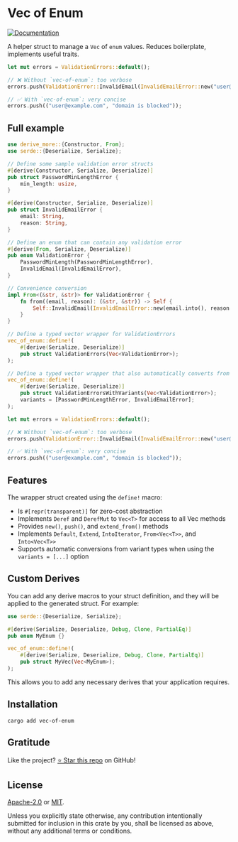 <!-- DO NOT EDIT -->
<!-- This file is automatically generated by README.ts. -->
<!-- Edit README.ts if you want to make changes. -->

# Vec of Enum

[![Documentation](https://docs.rs/vec-of-enum/badge.svg)](https://docs.rs/vec-of-enum)

A helper struct to manage a `Vec` of `enum` values. Reduces boilerplate, implements useful traits.

```rust
let mut errors = ValidationErrors::default();

// ❌ Without `vec-of-enum`: too verbose
errors.push(ValidationError::InvalidEmail(InvalidEmailError::new("user@example.com".into(), "domain is blocked".into())));

// ✅ With `vec-of-enum`: very concise
errors.push(("user@example.com", "domain is blocked"));
```

## Full example

```rust
use derive_more::{Constructor, From};
use serde::{Deserialize, Serialize};

// Define some sample validation error structs
#[derive(Constructor, Serialize, Deserialize)]
pub struct PasswordMinLengthError {
    min_length: usize,
}

#[derive(Constructor, Serialize, Deserialize)]
pub struct InvalidEmailError {
    email: String,
    reason: String,
}

// Define an enum that can contain any validation error
#[derive(From, Serialize, Deserialize)]
pub enum ValidationError {
    PasswordMinLength(PasswordMinLengthError),
    InvalidEmail(InvalidEmailError),
}

// Convenience conversion
impl From<(&str, &str)> for ValidationError {
    fn from((email, reason): (&str, &str)) -> Self {
        Self::InvalidEmail(InvalidEmailError::new(email.into(), reason.into()))
    }
}

// Define a typed vector wrapper for ValidationErrors
vec_of_enum::define!(
    #[derive(Serialize, Deserialize)]
    pub struct ValidationErrors(Vec<ValidationError>);
);

// Define a typed vector wrapper that also automatically converts from variant types
vec_of_enum::define!(
    #[derive(Serialize, Deserialize)]
    pub struct ValidationErrorsWithVariants(Vec<ValidationError>);
    variants = [PasswordMinLengthError, InvalidEmailError];
);

let mut errors = ValidationErrors::default();

// ❌ Without `vec-of-enum`: too verbose
errors.push(ValidationError::InvalidEmail(InvalidEmailError::new("user@example.com".into(), "domain is blocked".into())));

// ✅ With `vec-of-enum`: very concise
errors.push(("user@example.com", "domain is blocked"));
```

## Features

The wrapper struct created using the `define!` macro:

* Is `#[repr(transparent)]` for zero-cost abstraction
* Implements `Deref` and `DerefMut` to `Vec<T>` for access to all Vec methods
* Provides `new()`, `push()`, and `extend_from()` methods
* Implements `Default`, `Extend`, `IntoIterator`, `From<Vec<T>>`, and `Into<Vec<T>>`
* Supports automatic conversions from variant types when using the `variants = [...]` option

## Custom Derives

You can add any derive macros to your struct definition, and they will be applied to
the generated struct. For example:

```rust
use serde::{Deserialize, Serialize};

#[derive(Serialize, Deserialize, Debug, Clone, PartialEq)]
pub enum MyEnum {}

vec_of_enum::define!(
    #[derive(Serialize, Deserialize, Debug, Clone, PartialEq)]
    pub struct MyVec(Vec<MyEnum>);
);
```

This allows you to add any necessary derives that your application requires.

## Installation

```shell
cargo add vec-of-enum
```

## Gratitude

Like the project? [⭐ Star this repo](https://github.com/DenisGorbachev/vec-of-enum) on GitHub!

## License

[Apache-2.0](LICENSE-APACHE) or [MIT](LICENSE-MIT).

Unless you explicitly state otherwise, any contribution intentionally submitted for inclusion in this crate by you, shall be licensed as above, without any additional terms or conditions.
